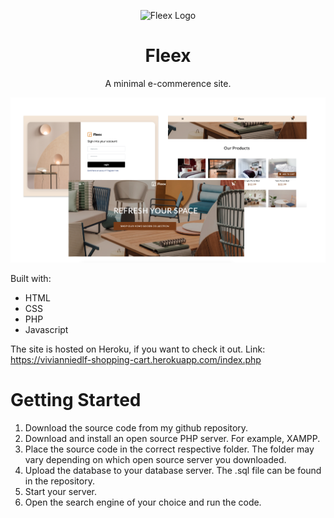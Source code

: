 <p align="center">
  <img alt="Fleex Logo" src="https://assets.website-files.com/614f0d68de16650e3a327379/617a9bbc92a074084e96486d_fleex_favicon-pink.png" width="100" />
</p>
<h1 align="center">
  Fleex
</h1>
<p align="center">
  A minimal e-commerence site.
</p>
<p align="center">
  <a href="https://assets.website-files.com/614f0d68de16650e3a327379/61505e1afcc784409915d1c7_Orange.svg">
    <img alt="Version" src="https://github.com/vivdlf/ecommerce-site/blob/main/images/Untitled.png" />
  </a>
</p>

Built with:
* HTML
* CSS
* PHP
* Javascript

The site is hosted on Heroku, if you want to check it out. Link: https://vivianniedlf-shopping-cart.herokuapp.com/index.php

# Getting Started

1. Download the source code from my github repository.
2. Download and install an open source PHP server. For example, XAMPP.
3. Place the source code in the correct respective folder. The folder may vary depending on which open source server you downloaded.
4. Upload the database to your database server. The .sql file can be found in the repository.
5. Start your server.
6. Open the search engine of your choice and run the code.
